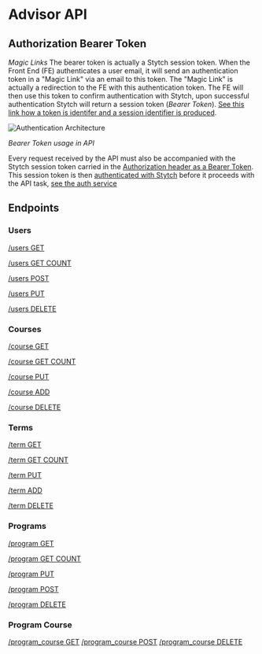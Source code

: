 # Advisor API

## Authorization Bearer Token

_Magic Links_
The bearer token is actually a Stytch session token. When the Front End (FE) authenticates a user email, it will send an authentication token in a "Magic Link" via an email to this token. The "Magic Link" is actually a redirection to the FE with this authentication token. The FE will then use this token to confirm authentication with Stytch, upon successful authentication Stytch will return a session token (_Bearer Token_). [See this link how a token is identifer and a session identifier is produced](https://stytch.com/docs/api/authenticate-magic-link).

![Authentication Architecture](https://stytch.imgix.net/web/_next/static/image/src/img/dashboard/light-mode-api-flow.80200ea99265b20c7bcb14c477357ec6.png?ixlib=js-3.3.0&auto=format&quality=75&width=1920)

_Bearer Token usage in API_

Every request received by the API must also be accompanied with the Stytch session token carried in the [Authorization header as a Bearer Token](https://developer.mozilla.org/en-US/docs/Web/HTTP/Authentication). This session token is then [authenticated with Stytch](https://stytch.com/docs/api/session-auth) before it proceeds with the API task, [see the auth service ](/services/auth.js)

## Endpoints

### Users

[/users GET](users_get.md)

[/users GET COUNT](users_count.md)

[/users POST](users_post.md)

[/users PUT](users_put.md)

[/users DELETE](users_delete.md)

### Courses

[/course GET](course_get.md)

[/course GET COUNT](courses_count.md)

[/course PUT](course_put.md)

[/course ADD](course_add.md)

[/course DELETE](course_delete.md)

### Terms

[/term GET](term_get.md)

[/term GET COUNT](terms_count.md)

[/term PUT](term_put.md)

[/term ADD](term_add.md)

[/term DELETE](term_delete.md)

### Programs

[/program GET](program_get.md)

[/program GET COUNT](programs_count.md)

[/program PUT](program_put.md)

[/program POST](program_post.md)

[/program DELETE](program_delete.md)

### Program Course

[/program_course GET](program_course_get.md)
[/program_course POST](program_course_post.md)
[/program_course DELETE](program_course_delete.md)
